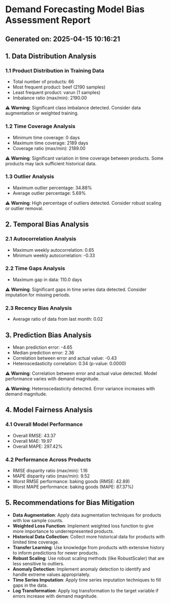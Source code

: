 # Demand Forecasting Model Bias Assessment Report
## Generated on: 2025-04-15 10:16:21

## 1. Data Distribution Analysis

### 1.1 Product Distribution in Training Data
- Total number of products: 66
- Most frequent product: beef (2190 samples)
- Least frequent product: varun (1 samples)
- Imbalance ratio (max/min): 2190.00

⚠️ **Warning**: Significant class imbalance detected. Consider data augmentation or weighted training.

### 1.2 Time Coverage Analysis
- Minimum time coverage: 0 days
- Maximum time coverage: 2189 days
- Coverage ratio (max/min): 2189.00

⚠️ **Warning**: Significant variation in time coverage between products. Some products may lack sufficient historical data.

### 1.3 Outlier Analysis
- Maximum outlier percentage: 34.88%
- Average outlier percentage: 5.69%

⚠️ **Warning**: High percentage of outliers detected. Consider robust scaling or outlier removal.

## 2. Temporal Bias Analysis

### 2.1 Autocorrelation Analysis
- Maximum weekly autocorrelation: 0.65
- Minimum weekly autocorrelation: -0.33

### 2.2 Time Gaps Analysis
- Maximum gap in data: 110.0 days

⚠️ **Warning**: Significant gaps in time series data detected. Consider imputation for missing periods.

### 2.3 Recency Bias Analysis
- Average ratio of data from last month: 0.02

## 3. Prediction Bias Analysis
- Mean prediction error: -4.65
- Median prediction error: 2.36
- Correlation between error and actual value: -0.43
- Heteroscedasticity correlation: 0.34 (p-value: 0.0000)

⚠️ **Warning**: Correlation between error and actual value detected. Model performance varies with demand magnitude.

⚠️ **Warning**: Heteroscedasticity detected. Error variance increases with demand magnitude.

## 4. Model Fairness Analysis

### 4.1 Overall Model Performance
- Overall RMSE: 43.37
- Overall MAE: 19.97
- Overall MAPE: 297.42%

### 4.2 Performance Across Products
- RMSE disparity ratio (max/min): 1.16
- MAPE disparity ratio (max/min): 9.52
- Worst RMSE performance: baking goods (RMSE: 42.89)
- Worst MAPE performance: baking goods (MAPE: 87.37%)

## 5. Recommendations for Bias Mitigation
- **Data Augmentation**: Apply data augmentation techniques for products with low sample counts.
- **Weighted Loss Function**: Implement weighted loss function to give more importance to underrepresented products.
- **Historical Data Collection**: Collect more historical data for products with limited time coverage.
- **Transfer Learning**: Use knowledge from products with extensive history to inform predictions for newer products.
- **Robust Scaling**: Use robust scaling methods (like RobustScaler) that are less sensitive to outliers.
- **Anomaly Detection**: Implement anomaly detection to identify and handle extreme values appropriately.
- **Time Series Imputation**: Apply time series imputation techniques to fill gaps in the data.
- **Log Transformation**: Apply log transformation to the target variable if errors increase with demand magnitude.